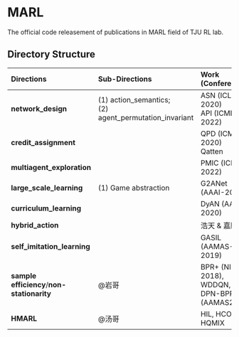 # MARL
The official code releasement of publications in MARL field of TJU RL lab.



## Directory Structure

| Directions                  | Sub-Directions                                              | Work (Conference)                    |
| :-------------------------- | :---------------------------------------------------------- | :----------------------------------- |
| **network_design**          | (1) action_semantics; <br />(2) agent_permutation_invariant | ASN (ICLR-2020)<br />API (ICML-2022) |
| **credit_assignment**       |                                                             | QPD (ICML-2020)<br />Qatten          |
| **multiagent_exploration**  |                                                             | PMIC (ICML-2022)                     |
| **large_scale_learning**    | (1) Game abstraction                                        | G2ANet (AAAI-2020)                   |
| **curriculum_learning**     |                                                             | DyAN (AAAI-2020)                     |
| **hybrid_action**           |                                                             | 浩天 & 嘉顺                          |
| **self_imitation_learning** |                                                             | GASIL (AAMAS-2019)                   |
| **sample efficiency**/**non-stationarity**       |      @岩哥                             | BPR+ (NIPS-2018), WDDQN, DPN-BPR+(AAMAS2020)|
| **HMARL**                   |                    @汤哥                                    | HIL, HCOMM, HQMIX

